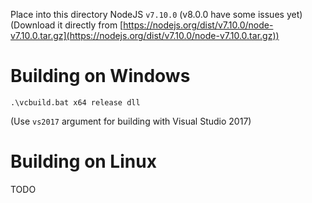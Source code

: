 Place into this directory NodeJS `v7.10.0` (v8.0.0 have some issues yet)
(Download it directly from [https://nodejs.org/dist/v7.10.0/node-v7.10.0.tar.gz](https://nodejs.org/dist/v7.10.0/node-v7.10.0.tar.gz))

# Building on Windows

```
.\vcbuild.bat x64 release dll
```

(Use `vs2017` argument for building with Visual Studio 2017)

# Building on Linux

TODO